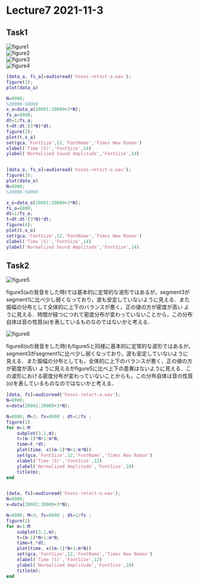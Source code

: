 # Lecture7 2021-11-3

 

## Task1  


![figure1](image/figure1.png)  
![figure2](image/figure2.png)  
![figure3](image/figure3.png)  
![figure4](image/figure4.png)
 
```task1.m
[data_a, fs_a]=audioread('hosei-retact-a.wav');
figure(1);
plot(data_a)

N=8000;
%20000-50000
x_a=data_a(20001:20000+3*N);
fs_a=8000;
dt=1/fs_a;
t=dt:dt:(3*N)*dt;
figure(2);
plot(t,x_a)
set(gca,'FontSize',12,'FontName','Times New Roman')
xlabel('Time (S)','FontSize',14)
ylabel('Normalized Sound Amplitude','FontSize',14)


[data_o, fs_o]=audioread('hosei-retact-o.wav');
figure(3);
plot(data_o)
N=8000;
%20000-50000

x_o=data_o(20001:20000+3*N);
fs_o=8000;
dt=1/fs_o;
t=dt:dt:(3*N)*dt;
figure(4);
plot(t,x_o)
set(gca,'FontSize',12,'FontName','Times New Roman')
xlabel('Time (S)','FontSize',14)
ylabel('Normalized Sound Amplitude','FontSize',14)
```


## Task2  
 
![figure5](image/figure5.png)  

 figure5(aの発音をした時)では基本的に定常的な波形ではあるが，segment3がsegment1に比べ少し弱くなっており，波も安定していないように見える．また振幅の分布として全体的に上下のバランスが悪く，正の値の方が密度が高い
ように見える．時間が経つにつれて密度分布が変わっていないことから，この分布自体は音の性質(a)を表しているものなのではないかと考える．  
 
![figure6](image/figure6.png)  

 figure6(oの発音をした時)もfigure5と同様に基本的に定常的な波形ではあるが，segment3がsegment1に比べ少し弱くなっており，波も安定していないように見える．また振幅の分布としても，全体的に上下のバランスが悪く，正の値の方が密度が高い
ように見えるがfigure5に比べ上下の差異はないように見える．この波形における密度分布が変わっていないことからも，この分布自体は音の性質(o)を表しているものなのではないかと考える．  
 
 
```task2.m
[data, fs]=audioread('hosei-retact-a.wav');
N=8000;
x=data(20001:20000+3*N);

N=8000; M=3; fs=8000 ; dt=1/fs ;
figure(1)
for m=1:M
    subplot(3,1,m); 
    t=(m-1)*N+1:m*N;
    time=t.*dt;
    plot(time, x((m-1)*N+1:m*N))
    set(gca,'FontSize',12,'FontName','Times New Roman')
    xlabel('Time (S)','FontSize',12)
    ylabel('Normalized Amplitude','FontSize',10)
    title(m);
end


[data, fs]=audioread('hosei-retact-o.wav');
N=8000;
x=data(20001:20000+3*N);

N=8000; M=3; fs=8000 ; dt=1/fs ;
figure(2)
for m=1:M
    subplot(3,1,m); 
    t=(m-1)*N+1:m*N;
    time=t.*dt;
    plot(time, x((m-1)*N+1:m*N))
    set(gca,'FontSize',12,'FontName','Times New Roman')
    xlabel('Time (S)','FontSize',12)
    ylabel('Normalized Amplitude','FontSize',10)
    title(m);
end

```
